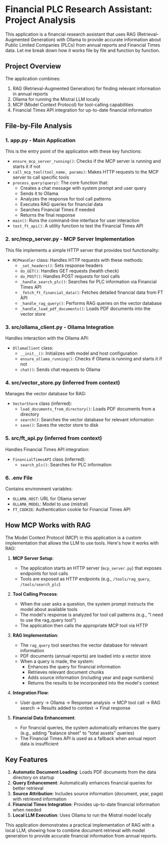 # Financial PLC Research Assistant: Project Analysis 
This application is a financial research assistant that uses RAG (Retrieval-Augmented Generation) with Ollama to provide accurate information about Public Limited Companies (PLCs) from annual reports and Financial Times data. Let me break down how it works file by file and function by function. 

## Project Overview 
The application combines: 

1. RAG (Retrieval-Augmented Generation) for finding relevant information in annual reports 
2. Ollama for running the Mistral LLM locally 
3. MCP (Model Context Protocol) for tool-calling capabilities 
4. Financial Times API integration for up-to-date financial information 

## File-by-File Analysis 
### 1. app.py - Main Application 
This is the entry point of the application with these key functions: 

- `ensure_mcp_server_running()`: Checks if the MCP server is running and starts it if not 
- `call_mcp_tool(tool_name, params)`: Makes HTTP requests to the MCP server to call specific tools 
- `process_query(query)`: The core function that: 
  - Creates a chat message with system prompt and user query 
  - Sends it to Ollama 
  - Analyzes the response for tool call patterns 
  - Executes RAG queries for financial data 
  - Searches Financial Times if needed 
  - Returns the final response 
- `main()`: Runs the command-line interface for user interaction 
- `test_ft_api()`: A utility function to test the Financial Times API 

### 2. src/mcp_server.py - MCP Server Implementation 
This file implements a simple HTTP server that provides tool functionality: 

- `MCPHandler` class: Handles HTTP requests with these methods: 
  - `_set_headers()`: Sets response headers 
  - `do_GET()`: Handles GET requests (health check) 
  - `do_POST()`: Handles POST requests for tool calls 
  - `_handle_search_plc()`: Searches for PLC information via Financial Times API 
  - `_fetch_ft_financial_data()`: Fetches detailed financial data from FT API 
  - `_handle_rag_query()`: Performs RAG queries on the vector database 
  - `_handle_load_pdf_documents()`: Loads PDF documents into the vector store 

### 3. src/ollama_client.py - Ollama Integration 
Handles interaction with the Ollama API: 

- `OllamaClient` class: 
  - `__init__()`: Initializes with model and host configuration 
  - `ensure_ollama_running()`: Checks if Ollama is running and starts it if not 
  - `chat()`: Sends chat requests to Ollama 

### 4. src/vector_store.py (inferred from context) 
Manages the vector database for RAG: 

- `VectorStore` class (inferred): 
  - `load_documents_from_directory()`: Loads PDF documents from a directory 
  - `search()`: Searches the vector database for relevant information 
  - `save()`: Saves the vector store to disk 

### 5. src/ft_api.py (inferred from context) 
Handles Financial Times API integration: 

- `FinancialTimesAPI` class (inferred): 
  - `search_plc()`: Searches for PLC information 

### 6. .env File 
Contains environment variables: 

- `OLLAMA_HOST`: URL for Ollama server 
- `OLLAMA_MODEL`: Model to use (mistral) 
- `FT_COOKIE`: Authentication cookie for Financial Times API 

## How MCP Works with RAG 
The Model Context Protocol (MCP) in this application is a custom implementation that allows the LLM to use tools. Here's how it works with RAG: 

1. **MCP Server Setup**: 
   
   - The application starts an HTTP server (`mcp_server.py`) that exposes endpoints for tool calls 
   - Tools are exposed as HTTP endpoints (e.g., `/tools/rag_query`, `/tools/search_plc`) 

2. **Tool Calling Process**: 
   
   - When the user asks a question, the system prompt instructs the model about available tools 
   - The model's response is analyzed for tool call patterns (e.g., "I need to use the rag_query tool") 
   - The application then calls the appropriate MCP tool via HTTP 

3. **RAG Implementation**: 
   
   - The `rag_query` tool searches the vector database for relevant information 
   - PDF documents (annual reports) are loaded into a vector store 
   - When a query is made, the system: 
     - Enhances the query for financial information 
     - Retrieves relevant document chunks 
     - Adds source information (including year and page numbers) 
     - Returns the results to be incorporated into the model's context 

4. **Integration Flow**: 
   
   - User query → Ollama → Response analysis → MCP tool call → RAG search → Results added to context → Final response 

5. **Financial Data Enhancement**: 
   
   - For financial queries, the system automatically enhances the query (e.g., adding "balance sheet" to "total assets" queries) 
   - The Financial Times API is used as a fallback when annual report data is insufficient 

## Key Features 
1. **Automatic Document Loading**: Loads PDF documents from the data directory on startup 
2. **Query Enhancement**: Automatically enhances financial queries for better retrieval 
3. **Source Attribution**: Includes source information (document, year, page) with retrieved information 
4. **Financial Times Integration**: Provides up-to-date financial information when needed 
5. **Local LLM Execution**: Uses Ollama to run the Mistral model locally 

This application demonstrates a practical implementation of RAG with a local LLM, showing how to combine document retrieval with model generation to provide accurate financial information from annual reports.
